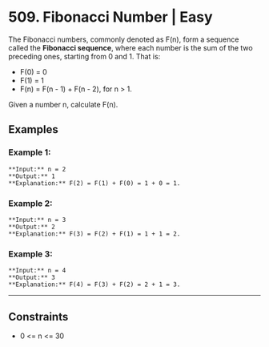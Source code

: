 # 509. Fibonacci Number | Easy

The Fibonacci numbers, commonly denoted as F(n), form a sequence called the **Fibonacci sequence**, where each number is the sum of the two preceding ones, starting from 0 and 1. That is:

- F(0) = 0
- F(1) = 1
- F(n) = F(n - 1) + F(n - 2), for n > 1.

Given a number n, calculate F(n).

## Examples

### Example 1:

    **Input:** n = 2
    **Output:** 1
    **Explanation:** F(2) = F(1) + F(0) = 1 + 0 = 1.

### Example 2:

    **Input:** n = 3
    **Output:** 2
    **Explanation:** F(3) = F(2) + F(1) = 1 + 1 = 2.

### Example 3:

    **Input:** n = 4
    **Output:** 3
    **Explanation:** F(4) = F(3) + F(2) = 2 + 1 = 3.

---

## Constraints

- 0 <= n <= 30
